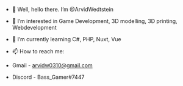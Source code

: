 - 👋 Well, hello there. I’m @ArvidWedtstein
- 👀 I’m interested in Game Development, 3D modelling, 3D printing, Webdevelopment
- 🌱 I’m currently learning C#, PHP, Nuxt, Vue
- 📫 How to reach me: 

- Gmail - arvidw0310@gmail.com  
- Discord - Bass_Gamer#7447

